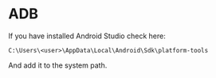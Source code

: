 # ADB

If you have installed Android Studio check here:

```
C:\Users\<user>\AppData\Local\Android\Sdk\platform-tools
```

And add it to the system path.

